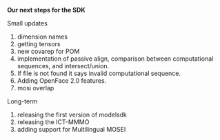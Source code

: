**Our next steps for the SDK**

Small updates

1. dimension names
2. getting tensors
3. new covarep for POM
4. implementation of passive align, comparison between computational sequences, and intersect/union.
5. If file is not found it says invalid computational sequence. 
6. Adding OpenFace 2.0 features. 
7. mosi overlap


Long-term

1. releasing the first version of modelsdk
2. releasing the ICT-MMMO
3. adding support for Multilingual MOSEI

